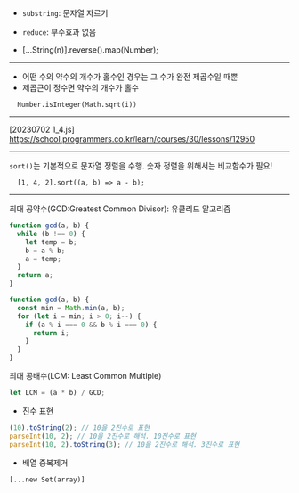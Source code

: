 - `substring`: 문자열 자르기

- `reduce`: 부수효과 없음

- [...String(n)].reverse().map(Number);

---

- 어떤 수의 약수의 개수가 홀수인 경우는 그 수가 완전 제곱수일 때뿐
- 제곱근이 정수면 약수의 개수가 홀수

```
  Number.isInteger(Math.sqrt(i))
```

---

[20230702 1_4.js] https://school.programmers.co.kr/learn/courses/30/lessons/12950

---

`sort()`는 기본적으로 문자열 정렬을 수행.
숫자 정렬을 위해서는 비교함수가 필요!

```
  [1, 4, 2].sort((a, b) => a - b);
```

---

최대 공약수(GCD:Greatest Common Divisor): 유클리드 알고리즘

```js
function gcd(a, b) {
  while (b !== 0) {
    let temp = b;
    b = a % b;
    a = temp;
  }
  return a;
}
```

```js
function gcd(a, b) {
  const min = Math.min(a, b);
  for (let i = min; i > 0; i--) {
    if (a % i === 0 && b % i === 0) {
      return i;
    }
  }
}
```

최대 공배수(LCM: Least Common Multiple)

```js
let LCM = (a * b) / GCD;
```

- 진수 표현

```js
(10).toString(2); // 10을 2진수로 표현
parseInt(10, 2); // 10을 2진수로 해석. 10진수로 표현
parseInt(10, 2).toString(3); // 10을 2진수로 해석. 3진수로 표현
```

- 배열 중복제거

```
[...new Set(array)]
```
